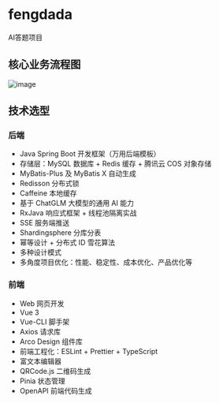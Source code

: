 # fengdada
AI答题项目

## 核心业务流程图
![image](https://github.com/user-attachments/assets/5b6acf00-97ee-46a0-8cbe-430cb751eca9)

## 技术选型
### 后端
* Java Spring Boot 开发框架（万用后端模板）
* 存储层：MySQL 数据库 + Redis 缓存 + 腾讯云 COS 对象存储
* MyBatis-Plus 及 MyBatis X 自动生成
* Redisson 分布式锁
* Caffeine 本地缓存
* 基于 ChatGLM 大模型的通用 AI 能力
* RxJava 响应式框架 + 线程池隔离实战
* SSE 服务端推送
* Shardingsphere 分库分表
* 幂等设计 + 分布式 ID 雪花算法
* 多种设计模式
* 多角度项目优化：性能、稳定性、成本优化、产品优化等

### 前端
* Web 网页开发
* Vue 3
* Vue-CLI 脚手架
* Axios 请求库
* Arco Design 组件库
* 前端工程化：ESLint + Prettier + TypeScript
* 富文本编辑器
* QRCode.js 二维码生成
* Pinia 状态管理
* OpenAPI 前端代码生成

